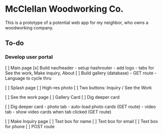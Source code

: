 # McClellan Woodworking Co.

This is a prototype of a potential web app for my neighbor, who owns a woodworking company.


## To-do

### Develop user portal
[ ] Main page
    [x] Build nav/header
        - setup hashrouter
        - add logo
        - tabs for See the work, Make inquiry, About
    [ ] Build gallery (database)
        - GET route
        - Language to cycle thru

[ ] Splash page
    [ ] High-res photo 
    [ ] Two buttons: Inquiry / See the Work

[ ] See the work page
    [ ] Gallery Card
    [ ] Dig deeper card

[ ] Dig deeper card
    - photo tab
    - auto-load photo cards (GET route)
    - video tab
    - show video cards when tab clicked (GET route)

[ ] Make Inquiry page
    [ ] Text box for name
    [ ] Text box for email
    [ ] Text box for phone
    [ ] POST route
 
